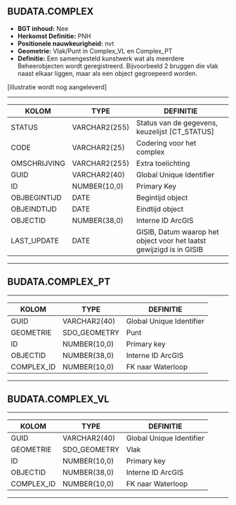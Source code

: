 ﻿## BUDATA.COMPLEX


* __BGT inhoud:__ Nee
* __Herkomst Definitie:__ PNH
* __Positionele nauwkeurigheid:__ nvt
* __Geometrie:__ Vlak/Punt in Complex_VL en Complex_PT
* __Definitie:__ Een samengesteld kunstwerk wat als meerdere Beheerobjecten wordt geregistreerd. Bijvoorbeeld 2 bruggen die vlak naast elkaar liggen, maar als een object gegroepeerd worden.

[illustratie wordt nog aangeleverd]

***

|KOLOM                               |TYPE              |DEFINITIE|
|------                              |----              |-----    |
|STATUS                              |VARCHAR2(255)     |Status van de gegevens, keuzelijst [CT_STATUS]|
|CODE                                |VARCHAR2(25)      |Codering voor het complex|
|OMSCHRIJVING                        |VARCHAR2(255)     |Extra toelichting|
|GUID                                |VARCHAR2(40)      |Global Unique Identifier|
|ID                                  |NUMBER(10,0)      |Primary Key|
|OBJBEGINTIJD                        |DATE              |Begintijd object|
|OBJEINDTIJD                         |DATE              |Eindtijd object|
|OBJECTID                            |NUMBER(38,0)      |Interne ID ArcGIS|
|LAST_UPDATE                         |DATE              |GISIB, Datum waarop het object voor het laatst gewijzigd is in GISIB|


***

## BUDATA.COMPLEX_PT

***

|KOLOM                               |TYPE              |DEFINITIE|
|------                              |----              |-----    |
|GUID                                |VARCHAR2(40)      |Global Unique Identifier|
|GEOMETRIE                           |SDO_GEOMETRY      |Punt|
|ID                                  |NUMBER(10,0)      |Primary key|
|OBJECTID                            |NUMBER(38,0)   |Interne ID ArcGIS|
|COMPLEX_ID                          |NUMBER(10,0)    |FK naar Waterloop|

***

## BUDATA.COMPLEX_VL

***

|KOLOM                               |TYPE              |DEFINITIE|
|------                              |----              |-----    |
|GUID                                |VARCHAR2(40)      |Global Unique Identifier|
|GEOMETRIE                           |SDO_GEOMETRY      |Vlak|
|ID                                  |NUMBER(10,0)      |Primary key|
|OBJECTID                            |NUMBER(38,0)      |Interne ID ArcGIS|
|COMPLEX_ID                          |NUMBER(10,0)      |FK naar Waterloop|

***